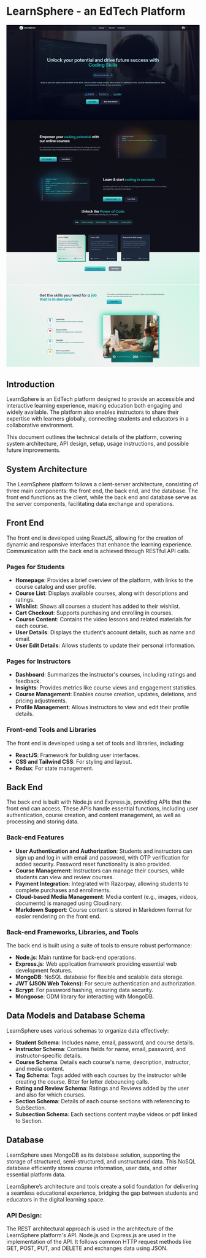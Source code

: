 # LearnSphere - an EdTech Platform

![Alt text](Images/heroImg.png)

## Introduction

LearnSphere is an EdTech platform designed to provide an accessible and interactive learning experience, making education both engaging and widely available. The platform also enables instructors to share their expertise with learners globally, connecting students and educators in a collaborative environment.

This document outlines the technical details of the platform, covering system architecture, API design, setup, usage instructions, and possible future improvements.

## System Architecture

The LearnSphere platform follows a client-server architecture, consisting of three main components: the front end, the back end, and the database. The front end functions as the client, while the back end and database serve as the server components, facilitating data exchange and operations.

## Front End

The front end is developed using ReactJS, allowing for the creation of dynamic and responsive interfaces that enhance the learning experience. Communication with the back end is achieved through RESTful API calls.

### Pages for Students

- **Homepage**: Provides a brief overview of the platform, with links to the course catalog and user profile.
- **Course List**: Displays available courses, along with descriptions and ratings.
- **Wishlist**: Shows all courses a student has added to their wishlist.
- **Cart Checkout**: Supports purchasing and enrolling in courses.
- **Course Content**: Contains the video lessons and related materials for each course.
- **User Details**: Displays the student’s account details, such as name and email.
- **User Edit Details**: Allows students to update their personal information.

### Pages for Instructors

- **Dashboard**: Summarizes the instructor's courses, including ratings and feedback.
- **Insights**: Provides metrics like course views and engagement statistics.
- **Course Management**: Enables course creation, updates, deletions, and pricing adjustments.
- **Profile Management**: Allows instructors to view and edit their profile details.

### Front-end Tools and Libraries

The front end is developed using a set of tools and libraries, including:

- **ReactJS**: Framework for building user interfaces.
- **CSS and Tailwind CSS**: For styling and layout.
- **Redux**: For state management.

## Back End

The back end is built with Node.js and Express.js, providing APIs that the front end can access. These APIs handle essential functions, including user authentication, course creation, and content management, as well as processing and storing data.

### Back-end Features

- **User Authentication and Authorization**: Students and instructors can sign up and log in with email and password, with OTP verification for added security. Password reset functionality is also provided.
- **Course Management**: Instructors can manage their courses, while students can view and review courses.
- **Payment Integration**: Integrated with Razorpay, allowing students to complete purchases and enrollments.
- **Cloud-based Media Management**: Media content (e.g., images, videos, documents) is managed using Cloudinary.
- **Markdown Support**: Course content is stored in Markdown format for easier rendering on the front end.

### Back-end Frameworks, Libraries, and Tools

The back end is built using a suite of tools to ensure robust performance:

- **Node.js**: Main runtime for back-end operations.
- **Express.js**: Web application framework providing essential web development features.
- **MongoDB**: NoSQL database for flexible and scalable data storage.
- **JWT (JSON Web Tokens)**: For secure authentication and authorization.
- **Bcrypt**: For password hashing, ensuring data security.
- **Mongoose**: ODM library for interacting with MongoDB.

## Data Models and Database Schema

LearnSphere uses various schemas to organize data effectively:

- **Student Schema**: Includes name, email, password, and course details.
- **Instructor Schema**: Contains fields for name, email, password, and instructor-specific details.
- **Course Schema**: Details each course's name, description, instructor, and media content.
- **Tag Schema**: Tags added with each courses by the instructor while creating the course. Btter for letter debouncing calls.
- **Rating and Review Schema**: Ratings and Reviews added by the user and also for which courses.
- **Section Schema**: Details of each course sections with referencing to SubSection.
- **Subsection Schema**: Each sections content maybe videos or pdf linked to Section.

## Database

LearnSphere uses MongoDB as its database solution, supporting the storage of structured, semi-structured, and unstructured data. This NoSQL database efficiently stores course information, user data, and other essential platform data.

LearnSphere’s architecture and tools create a solid foundation for delivering a seamless educational experience, bridging the gap between students and educators in the digital learning space.

### API Design:

The REST architectural approach is used in the architecture of the LearnSphere platform's API. Node.js and Express.js are used in the implementation of the API. It follows common HTTP request methods like GET, POST, PUT, and DELETE and exchanges data using JSON.
